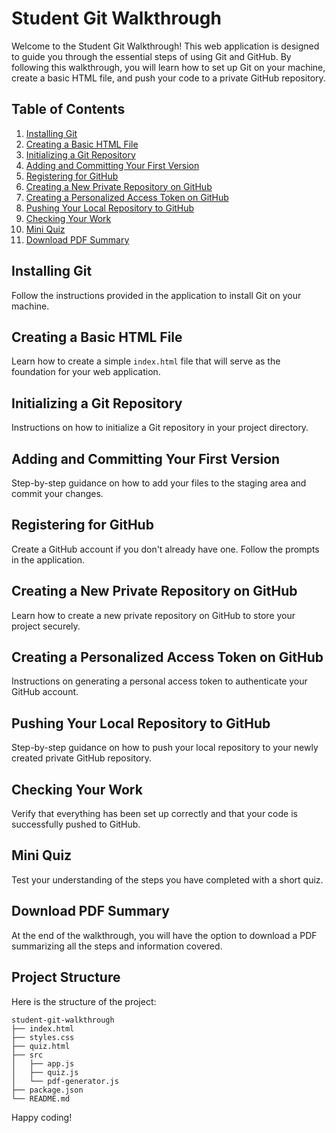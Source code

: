 # Student Git Walkthrough

Welcome to the Student Git Walkthrough! This web application is designed to guide you through the essential steps of using Git and GitHub. By following this walkthrough, you will learn how to set up Git on your machine, create a basic HTML file, and push your code to a private GitHub repository.

## Table of Contents

1. [Installing Git](#installing-git)
2. [Creating a Basic HTML File](#creating-a-basic-html-file)
3. [Initializing a Git Repository](#initializing-a-git-repository)
4. [Adding and Committing Your First Version](#adding-and-committing-your-first-version)
5. [Registering for GitHub](#registering-for-github)
6. [Creating a New Private Repository on GitHub](#creating-a-new-private-repository-on-github)
7. [Creating a Personalized Access Token on GitHub](#creating-a-personalized-access-token-on-github)
8. [Pushing Your Local Repository to GitHub](#pushing-your-local-repository-to-github)
9. [Checking Your Work](#checking-your-work)
10. [Mini Quiz](#mini-quiz)
11. [Download PDF Summary](#download-pdf-summary)

## Installing Git

Follow the instructions provided in the application to install Git on your machine.

## Creating a Basic HTML File

Learn how to create a simple `index.html` file that will serve as the foundation for your web application.

## Initializing a Git Repository

Instructions on how to initialize a Git repository in your project directory.

## Adding and Committing Your First Version

Step-by-step guidance on how to add your files to the staging area and commit your changes.

## Registering for GitHub

Create a GitHub account if you don't already have one. Follow the prompts in the application.

## Creating a New Private Repository on GitHub

Learn how to create a new private repository on GitHub to store your project securely.

## Creating a Personalized Access Token on GitHub

Instructions on generating a personal access token to authenticate your GitHub account.

## Pushing Your Local Repository to GitHub

Step-by-step guidance on how to push your local repository to your newly created private GitHub repository.

## Checking Your Work

Verify that everything has been set up correctly and that your code is successfully pushed to GitHub.

## Mini Quiz

Test your understanding of the steps you have completed with a short quiz.

## Download PDF Summary

At the end of the walkthrough, you will have the option to download a PDF summarizing all the steps and information covered.

## Project Structure

Here is the structure of the project:

```
student-git-walkthrough
├── index.html
├── styles.css
├── quiz.html
├── src
│   ├── app.js
│   ├── quiz.js
│   └── pdf-generator.js
├── package.json
└── README.md
```

Happy coding!
